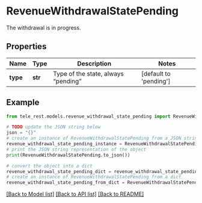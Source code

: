 # RevenueWithdrawalStatePending

The withdrawal is in progress.

## Properties

Name | Type | Description | Notes
------------ | ------------- | ------------- | -------------
**type** | **str** | Type of the state, always “pending” | [default to 'pending']

## Example

```python
from tele_rest.models.revenue_withdrawal_state_pending import RevenueWithdrawalStatePending

# TODO update the JSON string below
json = "{}"
# create an instance of RevenueWithdrawalStatePending from a JSON string
revenue_withdrawal_state_pending_instance = RevenueWithdrawalStatePending.from_json(json)
# print the JSON string representation of the object
print(RevenueWithdrawalStatePending.to_json())

# convert the object into a dict
revenue_withdrawal_state_pending_dict = revenue_withdrawal_state_pending_instance.to_dict()
# create an instance of RevenueWithdrawalStatePending from a dict
revenue_withdrawal_state_pending_from_dict = RevenueWithdrawalStatePending.from_dict(revenue_withdrawal_state_pending_dict)
```
[[Back to Model list]](../README.md#documentation-for-models) [[Back to API list]](../README.md#documentation-for-api-endpoints) [[Back to README]](../README.md)


